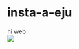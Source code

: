 # insta-a-eju
<html>
<div id="2" >hi web</div><img src="https://www.google.com.sa/search?q=%D8%B5%D9%88%D8%B1&safe=strict&client=ms-android-samsung&prmd=ivn&source=lnms&tbm=isch&sa=X&ved=0ahUKEwjv_Ob28NLRAhVHCcAKHQT2B3IQ_AUIBygB#" />
</html>
